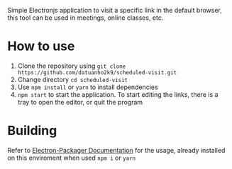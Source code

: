 Simple Electronjs application to visit a specific link in the default browser, this tool can be used in meetings, online classes, etc.

# How to use
1. Clone the repository using `git clone https://github.com/datuanho2k9/scheduled-visit.git`
2. Change directory `cd scheduled-visit`
3. Use `npm install` or `yarn` to install dependencies
4. `npm start` to start the application. To start editing the links, there is a tray to open the editor, or quit the program

# Building
Refer to [Electron-Packager Documentation](https://github.com/electron/electron-packager) for the usage, already installed on this enviroment when used `npm i` or `yarn`